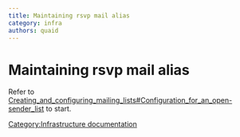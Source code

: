 ```yaml
---
title: Maintaining rsvp mail alias
category: infra
authors: quaid
---
```


# Maintaining rsvp mail alias

Refer to [Creating_and_configuring_mailing_lists#Configuration_for_an_open-sender_list](/develop/infra/creating-and-configuring-mailing-lists/#configuration-for-an-open-sender-list) to start.

[Category:Infrastructure documentation](/develop/infra/infrastructure-documentation/)
